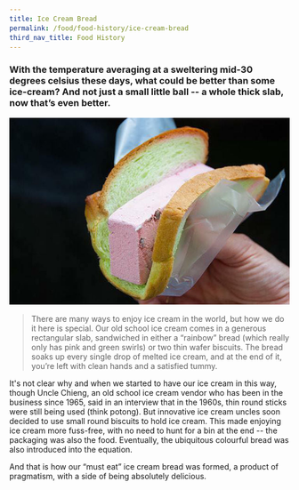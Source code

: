 ```yaml
---
title: Ice Cream Bread
permalink: /food/food-history/ice-cream-bread
third_nav_title: Food History
---
```

### With the temperature averaging at a sweltering mid-30 degrees celsius these days, what could be better than some ice-cream? And not just a small little ball -- a whole thick slab, now that’s even better.

![Alt text for image on Isomer site](/images/160717151_5216629471712309_4186014281516695393_n.jpg)

>  There are many ways to enjoy ice cream in the world, but how we do it here is special. Our old school ice cream comes in a generous rectangular slab, sandwiched in either a “rainbow” bread (which really only has pink and green swirls) or two thin wafer biscuits. The bread soaks up every single drop of melted ice cream, and at the end of it, you’re left with clean hands and a satisfied tummy.

It's not clear why and when we started to have our ice cream in this way, though Uncle Chieng, an old school ice cream vendor who has been in the business since 1965, said in an interview that in the 1960s, thin round sticks were still being used (think potong). But innovative ice cream uncles soon decided to use small round biscuits to hold ice cream. This made enjoying ice cream more fuss-free, with no need to hunt for a bin at the end -- the packaging was also the food. 
Eventually, the ubiquitous colourful bread was also introduced into the equation.

And that is how our “must eat” ice cream bread was formed, a product of pragmatism, with a side of being absolutely delicious.